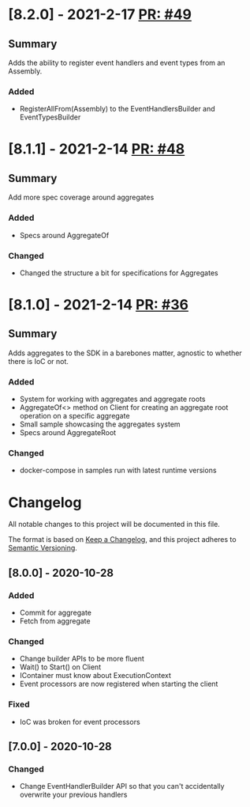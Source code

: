 # [8.2.0] - 2021-2-17 [PR: #49](https://github.com/dolittle/DotNET.SDK/pull/49)
## Summary

Adds the ability to register event handlers and event types from an Assembly.

### Added

- RegisterAllFrom(Assembly) to the EventHandlersBuilder and EventTypesBuilder


# [8.1.1] - 2021-2-14 [PR: #48](https://github.com/dolittle/DotNET.SDK/pull/48)
## Summary

Add more spec coverage around aggregates

### Added

- Specs around AggregateOf

### Changed

- Changed the structure a bit for specifications for Aggregates


# [8.1.0] - 2021-2-14 [PR: #36](https://github.com/dolittle/DotNET.SDK/pull/36)
## Summary

Adds aggregates to the SDK in a barebones matter, agnostic to whether there is IoC or not.

### Added

- System for working with aggregates and aggregate roots
- AggregateOf<> method on Client for creating an aggregate root operation on a specific aggregate
- Small sample showcasing the aggregates system
- Specs around AggregateRoot

### Changed
- docker-compose in samples run with latest runtime versions


# Changelog
All notable changes to this project will be documented in this file.

The format is based on [Keep a Changelog](https://keepachangelog.com/en/1.0.0/),
and this project adheres to [Semantic Versioning](https://semver.org/spec/v2.0.0.html).

## [8.0.0] - 2020-10-28
### Added
- Commit for aggregate
- Fetch from aggregate

### Changed
- Change builder APIs to be more fluent
- Wait() to Start() on Client
- IContainer must know about ExecutionContext
- Event processors are now registered when starting the client

### Fixed
- IoC was broken for event processors

## [7.0.0] - 2020-10-28
### Changed
- Change EventHandlerBuilder API so that you can't accidentally overwrite your previous handlers

